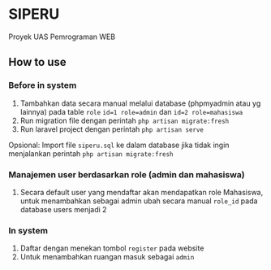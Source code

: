 # SIPERU

Proyek UAS Pemrograman WEB

## How to use

### Before in system

1. Tambahkan data secara manual melalui database (phpmyadmin atau yg lainnya) pada table `role` `id=1 role=admin` dan `id=2 role=mahasiswa`
2. Run migration file dengan perintah `php artisan migrate:fresh`
3. Run laravel project dengan perintah `php artisan serve`

Opsional: Import file `siperu.sql` ke dalam database jika tidak ingin menjalankan perintah `php artisan migrate:fresh`

### Manajemen user berdasarkan role (admin dan mahasiswa)

1. Secara default user yang mendaftar akan mendapatkan role Mahasiswa, untuk menambahkan sebagai admin ubah secara manual `role_id` pada database users menjadi 2

### In system

1. Daftar dengan menekan tombol `register` pada website
2. Untuk menambahkan ruangan masuk sebagai `admin`
